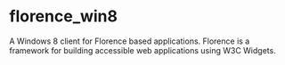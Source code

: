 florence_win8
=============

A Windows 8 client for Florence based applications. Florence is a
framework for building accessible web applications using W3C Widgets.
